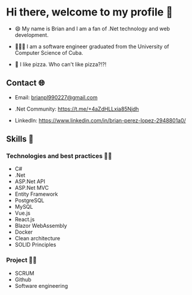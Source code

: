 # Hi there, welcome to my profile 👋

- 😄 My name is Brian and I am a fan of .Net technology and web development.

- 👨🏻‍💻 I am a software engineer graduated from the University of Computer Science of Cuba.

- 🍕 I like pizza. Who can't like pizza?!?!

## Contact 🌐
- Email: brianpl990227@gmail.com

- .Net Community: https://t.me/+4aZdHLLxia85Njdh

- LinkedIn: https://www.linkedin.com/in/brian-perez-lopez-2948801a0/

## Skills 🔧
### Technologies and best practices 👨‍💻
- C#
- .Net
- ASP.Net API
- ASP.Net MVC
- Entity Framework
- PostgreSQL
- MySQL
- Vue.js
- React.js
- Blazor WebAssembly
- Docker
- Clean architecture
- SOLID Principles

### Project 👨‍🏫
- SCRUM
- Github
- Software engineering

<!--
**brianpl990227/brianpl990227** is a ✨ _special_ ✨ repository because its `README.md` (this file) appears on your GitHub profile.

Here are some ideas to get you started:

- 🔭 I’m currently working on ...
- 🌱 I’m currently learning ...
- 👯 I’m looking to collaborate on ...
- 🤔 I’m looking for help with ...
- 💬 Ask me about ...
- 📫 How to reach me: ...
- 😄 Pronouns: ...
- ⚡ Fun fact: ...
-->
